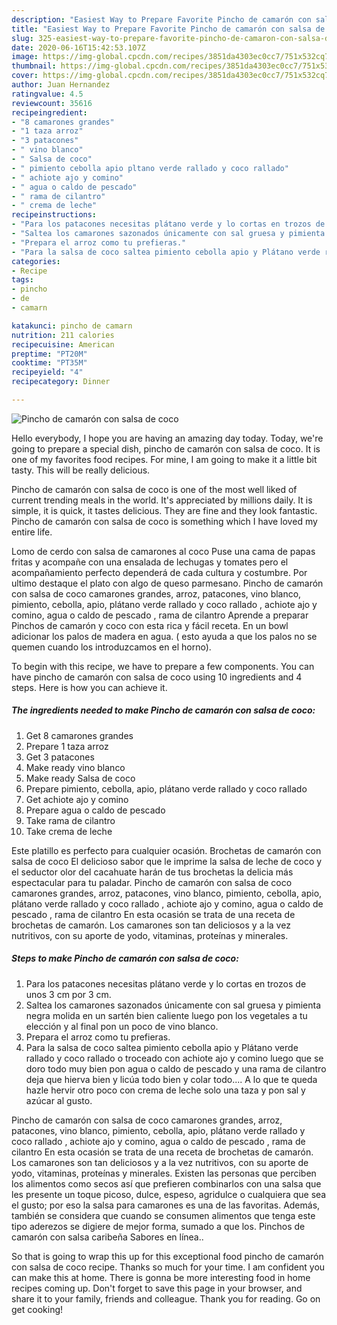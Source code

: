 ```yaml
---
description: "Easiest Way to Prepare Favorite Pincho de camarón con salsa de coco"
title: "Easiest Way to Prepare Favorite Pincho de camarón con salsa de coco"
slug: 325-easiest-way-to-prepare-favorite-pincho-de-camaron-con-salsa-de-coco
date: 2020-06-16T15:42:53.107Z
image: https://img-global.cpcdn.com/recipes/3851da4303ec0cc7/751x532cq70/pincho-de-camaron-con-salsa-de-coco-foto-principal.jpg
thumbnail: https://img-global.cpcdn.com/recipes/3851da4303ec0cc7/751x532cq70/pincho-de-camaron-con-salsa-de-coco-foto-principal.jpg
cover: https://img-global.cpcdn.com/recipes/3851da4303ec0cc7/751x532cq70/pincho-de-camaron-con-salsa-de-coco-foto-principal.jpg
author: Juan Hernandez
ratingvalue: 4.5
reviewcount: 35616
recipeingredient:
- "8 camarones grandes"
- "1 taza arroz"
- "3 patacones"
- " vino blanco"
- " Salsa de coco"
- " pimiento cebolla apio pltano verde rallado y coco rallado"
- " achiote ajo y comino"
- " agua o caldo de pescado"
- " rama de cilantro"
- " crema de leche"
recipeinstructions:
- "Para los patacones necesitas plátano verde y lo cortas en trozos de unos 3 cm por 3 cm."
- "Saltea los camarones sazonados únicamente con sal gruesa y pimienta negra molida en un sartén bien caliente luego pon los vegetales a tu elección y al final pon un poco de vino blanco."
- "Prepara el arroz como tu prefieras."
- "Para la salsa de coco saltea pimiento cebolla apio y Plátano verde rallado y coco rallado o troceado con achiote ajo y comino luego que se doro todo muy bien pon agua o caldo de pescado y una rama de cilantro deja que hierva bien y licúa todo bien y colar todo.... A lo que te queda hazle hervir otro poco con crema de leche solo una taza y pon sal y azúcar al gusto."
categories:
- Recipe
tags:
- pincho
- de
- camarn

katakunci: pincho de camarn 
nutrition: 211 calories
recipecuisine: American
preptime: "PT20M"
cooktime: "PT35M"
recipeyield: "4"
recipecategory: Dinner

---
```



![Pincho de camarón con salsa de coco](https://img-global.cpcdn.com/recipes/3851da4303ec0cc7/751x532cq70/pincho-de-camaron-con-salsa-de-coco-foto-principal.jpg)

Hello everybody, I hope you are having an amazing day today. Today, we're going to prepare a special dish, pincho de camarón con salsa de coco. It is one of my favorites food recipes. For mine, I am going to make it a little bit tasty. This will be really delicious.

Pincho de camarón con salsa de coco is one of the most well liked of current trending meals in the world. It's appreciated by millions daily. It is simple, it is quick, it tastes delicious. They are fine and they look fantastic. Pincho de camarón con salsa de coco is something which I have loved my entire life.

Lomo de cerdo con salsa de camarones al coco Puse una cama de papas fritas y acompañe con una ensalada de lechugas y tomates pero el acompañamiento perfecto dependerá de cada cultura y costumbre. Por ultimo destaque el plato con algo de queso parmesano. Pincho de camarón con salsa de coco camarones grandes, arroz, patacones, vino blanco, pimiento, cebolla, apio, plátano verde rallado y coco rallado , achiote ajo y comino, agua o caldo de pescado , rama de cilantro Aprende a preparar Pinchos de camarón y coco con esta rica y fácil receta. En un bowl adicionar los palos de madera en agua. ( esto ayuda a que los palos no se quemen cuando los introduzcamos en el horno).


To begin with this recipe, we have to prepare a few components. You can have pincho de camarón con salsa de coco using 10 ingredients and 4 steps. Here is how you can achieve it.

<!--inarticleads1-->

##### The ingredients needed to make Pincho de camarón con salsa de coco:

1. Get 8 camarones grandes
1. Prepare 1 taza arroz
1. Get 3 patacones
1. Make ready  vino blanco
1. Make ready  Salsa de coco
1. Prepare  pimiento, cebolla, apio, plátano verde rallado y coco rallado
1. Get  achiote ajo y comino
1. Prepare  agua o caldo de pescado
1. Take  rama de cilantro
1. Take  crema de leche


Este platillo es perfecto para cualquier ocasión. Brochetas de camarón con salsa de coco El delicioso sabor que le imprime la salsa de leche de coco y el seductor olor del cacahuate harán de tus brochetas la delicia más espectacular para tu paladar. Pincho de camarón con salsa de coco camarones grandes, arroz, patacones, vino blanco, pimiento, cebolla, apio, plátano verde rallado y coco rallado , achiote ajo y comino, agua o caldo de pescado , rama de cilantro En esta ocasión se trata de una receta de brochetas de camarón. Los camarones son tan deliciosos y a la vez nutritivos, con su aporte de yodo, vitaminas, proteínas y minerales. 

<!--inarticleads2-->

##### Steps to make Pincho de camarón con salsa de coco:

1. Para los patacones necesitas plátano verde y lo cortas en trozos de unos 3 cm por 3 cm.
1. Saltea los camarones sazonados únicamente con sal gruesa y pimienta negra molida en un sartén bien caliente luego pon los vegetales a tu elección y al final pon un poco de vino blanco.
1. Prepara el arroz como tu prefieras.
1. Para la salsa de coco saltea pimiento cebolla apio y Plátano verde rallado y coco rallado o troceado con achiote ajo y comino luego que se doro todo muy bien pon agua o caldo de pescado y una rama de cilantro deja que hierva bien y licúa todo bien y colar todo.... A lo que te queda hazle hervir otro poco con crema de leche solo una taza y pon sal y azúcar al gusto.


Pincho de camarón con salsa de coco camarones grandes, arroz, patacones, vino blanco, pimiento, cebolla, apio, plátano verde rallado y coco rallado , achiote ajo y comino, agua o caldo de pescado , rama de cilantro En esta ocasión se trata de una receta de brochetas de camarón. Los camarones son tan deliciosos y a la vez nutritivos, con su aporte de yodo, vitaminas, proteínas y minerales. Existen las personas que perciben los alimentos como secos así que prefieren combinarlos con una salsa que les presente un toque picoso, dulce, espeso, agridulce o cualquiera que sea el gusto; por eso la salsa para camarones es una de las favoritas. Además, también se considera que cuando se consumen alimentos que tenga este tipo aderezos se digiere de mejor forma, sumado a que los. Pinchos de camarón con salsa caribeña Sabores en línea.. 

So that is going to wrap this up for this exceptional food pincho de camarón con salsa de coco recipe. Thanks so much for your time. I am confident you can make this at home. There is gonna be more interesting food in home recipes coming up. Don't forget to save this page in your browser, and share it to your family, friends and colleague. Thank you for reading. Go on get cooking!
